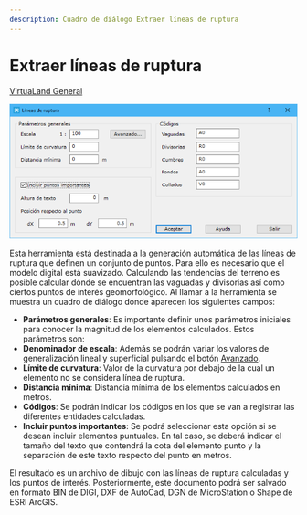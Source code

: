 ```yaml
---
description: Cuadro de diálogo Extraer líneas de ruptura
---
```


# Extraer líneas de ruptura

[VirtuaLand General](/mdtopx/fichas-de-herramientas/ficha-de-herramientas-virtualand/virtualand-general.md)

![Cuadro de diálogo Líneas de ruptura](../../.gitbook/assets/image-110.png)

Esta herramienta está destinada a la generación automática de las líneas de ruptura que definen un conjunto de puntos. Para ello es necesario que el modelo digital está suavizado. Calculando las tendencias del terreno es posible calcular dónde se encuentran las vaguadas y divisorias así como ciertos puntos de interés geomorfológico. Al llamar a la herramienta se muestra un cuadro de diálogo donde aparecen los siguientes campos:

* **Parámetros generales**: Es importante definir unos parámetros iniciales para conocer la magnitud de los elementos calculados. Estos parámetros son:
* **Denominador de escala**: Además se podrán variar los valores de generalización lineal y superficial pulsando el botón [Avanzado](../herramientas-mdt/curvado/curvado-avanzado.md).
* **Límite de curvatura**: Valor de la curvatura por debajo de la cual un elemento no se considera línea de ruptura.
* **Distancia mínima**: Distancia mínima de los elementos calculados en metros.
* **Códigos**: Se podrán indicar los códigos en los que se van a registrar las diferentes entidades calculadas.
* **Incluir puntos importantes**: Se podrá seleccionar esta opción si se desean incluir elementos puntuales. En tal caso, se deberá indicar el tamaño del texto que contendrá la cota del elemento punto y la separación de este texto respecto del punto en metros.

El resultado es un archivo de dibujo con las líneas de ruptura calculadas y los puntos de interés. Posteriormente, este documento podrá ser salvado en formato BIN de DIGI, DXF de AutoCad, DGN de MicroStation o Shape de ESRI ArcGIS.
